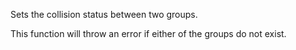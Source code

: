 Sets the collision status between two groups.

This function will throw an error if either of the groups do not exist.
